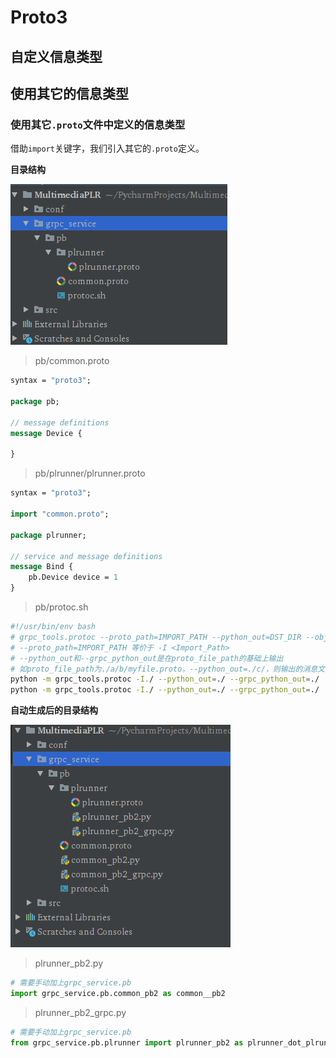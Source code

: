 # Proto3

## 自定义信息类型

## 使用其它的信息类型

### 使用其它`.proto`文件中定义的信息类型

借助`import`关键字，我们引入其它的`.proto`定义。

**目录结构**

![1557197549223](assets/1557197549223.png)

> pb/common.proto

```protobuf
syntax = "proto3";

package pb;

// message definitions
message Device {
    
}
```

> pb/plrunner/plrunner.proto

```protobuf
syntax = "proto3";

import "common.proto";

package plrunner;

// service and message definitions
message Bind {
    pb.Device device = 1
}
```

> pb/protoc.sh

```bash
#!/usr/bin/env bash
# grpc_tools.protoc --proto_path=IMPORT_PATH --python_out=DST_DIR --objc_out=DST_DIR <proto_file_path>
# --proto_path=IMPORT_PATH 等价于 -I <Import_Path>
# --python_out和--grpc_python_out是在proto_file_path的基础上输出
# 如proto_file_path为./a/b/myfile.proto，--python_out=./c/，则输出的消息文件为./a/b/c/myfile_pb2.py
python -m grpc_tools.protoc -I./ --python_out=./ --grpc_python_out=./ ./common.proto
python -m grpc_tools.protoc -I./ --python_out=./ --grpc_python_out=./ ./plrunner/plrunner.proto
```

**自动生成后的目录结构**

![1557198084600](assets/1557198084600.png)

> plrunner_pb2.py

```python
# 需要手动加上grpc_service.pb
import grpc_service.pb.common_pb2 as common__pb2
```

> plrunner_pb2_grpc.py

```python
# 需要手动加上grpc_service.pb
from grpc_service.pb.plrunner import plrunner_pb2 as plrunner_dot_plrunner__pb2
```





